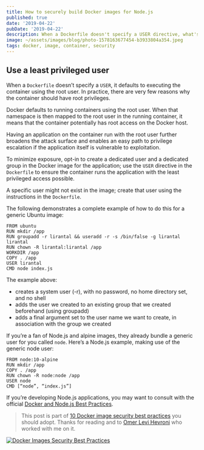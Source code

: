 ```yaml
---
title: How to securely build Docker images for Node.js
published: true
date: '2019-04-22'
pubDate: '2019-04-22'
description: When a Dockerfile doesn't specify a USER directive, what's the worst that can happen?
image: ~/assets/images/blog/photo-1578163677454-b3933804a354.jpeg
tags: docker, image, container, security
---
```


## Use a least privileged user

When a `Dockerfile` doesn’t specify a `USER`, it defaults to executing the container using the root user. In practice, there are very few reasons why the container should have root privileges.

Docker defaults to running containers using the root user. When that namespace is then mapped to the root user in the running container, it means that the container potentially has root access on the Docker host.

Having an application on the container run with the root user further broadens the attack surface and enables an easy path to privilege escalation if the application itself is vulnerable to exploitation.

To minimize exposure, opt-in to create a dedicated user and a dedicated group in the Docker image for the application; use the `USER` directive in the `Dockerfile` to ensure the container runs the application with the least privileged access possible.

A specific user might not exist in the image; create that user using the instructions in the `Dockerfile`.

The following demonstrates a complete example of how to do this for a generic Ubuntu image:

```
FROM ubuntu
RUN mkdir /app
RUN groupadd -r lirantal && useradd -r -s /bin/false -g lirantal lirantal
RUN chown -R lirantal:lirantal /app
WORKDIR /app
COPY . /app
USER lirantal
CMD node index.js
```

The example above:

* creates a system user (-r), with no password, no home directory set, and no shell
* adds the user we created to an existing group that we created beforehand (using groupadd)
* adds a final argument set to the user name we want to create, in association with the group we created

If you’re a fan of Node.js and alpine images, they already bundle a generic user for you called `node`. Here’s a Node.js example, making use of the generic node user:

```
FROM node:10-alpine 
RUN mkdir /app
COPY . /app
RUN chown -R node:node /app
USER node
CMD [“node”, “index.js”]
```

If you’re developing Node.js applications, you may want to consult with the official [Docker and Node.js Best Practices](https://github.com/nodejs/docker-node/blob/master/docs/BestPractices.md).

> This post is part of [10 Docker image security best practices](https://snyk.io/blog/10-docker-image-security-best-practices/) you should adopt. Thanks for reading and to [Omer Levi Hevroni](https://twitter.com/omerlh) who worked with me on it.

[![Docker Images Security Best Practices](/images/blog/1lgubzkhy0jvjahg4zfp.png)](https://snyk.io/blog/10-docker-image-security-best-practices/)

